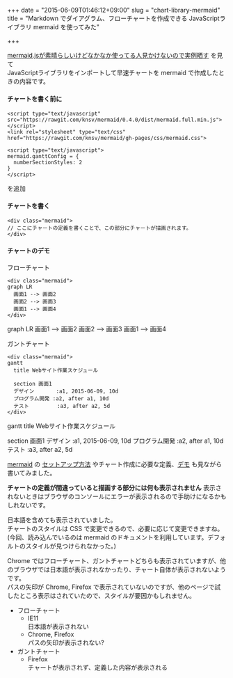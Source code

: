 +++
date = "2015-06-09T01:46:12+09:00"
slug = "chart-library-mermaid"
title = "Markdown でダイアグラム、フローチャートを作成できる JavaScriptライブラリ mermaid を使ってみた"

+++

<script type="text/javascript" src="https://rawgit.com/knsv/mermaid/0.4.0/dist/mermaid.full.min.js"></script>
<link rel="stylesheet" type="text/css" href="https://rawgit.com/knsv/mermaid/gh-pages/css/mermaid.css">
<script type="text/javascript">
mermaid.ganttConfig = {
  numberSectionStyles: 2
}
</script>

[mermaid.jsが素晴らしいけどなかなか使ってる人見かけないので実例晒す](http://qiita.com/uzuki_aoba/items/a01f8b0b52ced69c8092) を見て  
JavaScriptライブラリをインポートして早速チャートを mermaid で作成したときの内容です。

#### チャートを書く前に

`<script type="text/javascript" src="https://rawgit.com/knsv/mermaid/0.4.0/dist/mermaid.full.min.js"></script>`  
`<link rel="stylesheet" type="text/css" href="https://rawgit.com/knsv/mermaid/gh-pages/css/mermaid.css">`  
```
<script type="text/javascript">
mermaid.ganttConfig = {
  numberSectionStyles: 2
}
</script>
```
を追加

#### チャートを書く

```
<div class="mermaid">
// ここにチャートの定義を書くことで、この部分にチャートが描画されます。
</div>
```

#### チャートのデモ

フローチャート

```
<div class="mermaid">
graph LR
  画面1 --> 画面2
  画面2 --> 画面3
  画面1 --> 画面4
</div>
```

<div class="mermaid">
graph LR
  画面1 --> 画面2
  画面2 --> 画面3
  画面1 --> 画面4
</div>

ガントチャート

```
<div class="mermaid">
gantt
  title Webサイト作業スケジュール
  
  section 画面1
  デザイン       :a1, 2015-06-09, 10d
  プログラム開発 :a2, after a1, 10d
  テスト         :a3, after a2, 5d
</div>
```

<div class="mermaid">
gantt
  title Webサイト作業スケジュール
  
  section 画面1
  デザイン       :a1, 2015-06-09, 10d
  プログラム開発 :a2, after a1, 10d
  テスト         :a3, after a2, 5d
</div>

[mermaid](https://github.com/knsv/mermaid) の [セットアップ方法](http://knsv.github.io/mermaid/usage.html) やチャート作成に必要な定義、[デモ](http://knsv.github.io/mermaid/demos.html) も見ながら書いてみました。  

__チャートの定義が間違っていると描画する部分には何も表示されません__ 表示されないときはブラウザのコンソールにエラーが表示されるので手助けになるかもしれないです。

日本語を含めても表示されていました。  
チャートのスタイルは CSS で変更できるので、必要に応じて変更できますね。  
(今回、読み込んでいるのは mermaid のドキュメントを利用しています。デフォルトのスタイルが見つけられなかった。)

Chrome ではフローチャート、ガントチャートどちらも表示されていますが、他のブラウザでは日本語が表示されなかったり、チャート自体が表示されないようです。  
パスの矢印が Chrome, Firefox で表示されていないのですが、他のページで試したところ表示はされていたので、スタイルが要因かもしれません。

* フローチャート
    * IE11  
    日本語が表示されない
    * Chrome, Firefox  
    パスの矢印が表示されない?
* ガントチャート
    * Firefox  
    チャートが表示されず、定義した内容が表示される
